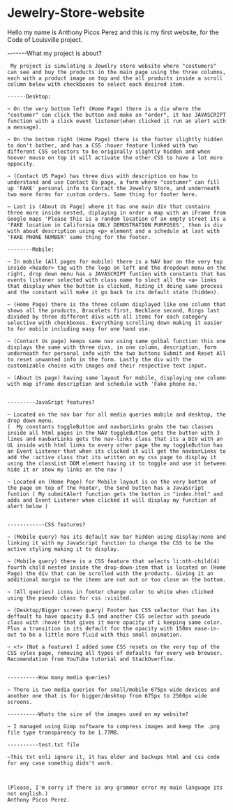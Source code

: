 # Jewelry-Store-website
Hello my name is Anthony Picos Perez and this is my first website, for the Code of Louisville project.

-------What my project is about?
    
    

     My project is simulating a Jewelry store website where "costumers" can see and buy the products in the main page using the three columns, each with a product image on top and the all products inside a scroll column below with checkboxes to select each desired item. 
    
    ------Desktop:

    ~ On the very bottom left (Home Page) there is a div where the "costumer" can click the button and make an "order", it has JAVASCRIPT function with a click event listener(when clicked it run an alert with a message).

    ~ On the bottom right (Home Page) there is the footer slightly hidden to don't bother, and has a CSS :hover feature linked with two different CSS selectors to be originally slightly hidden and when hoover mouse on top it will activate the other CSS to have a lot more oppacity.

    ~ (Contact US Page) has three divs with description on how to understand and use Contact Us page, a form where "costumer" can fill up 'FAKE' personal info to Contact the Jewelry Store, and underneath two more forms for custom orders. Same thing for footer here.

    ~ Last is (About Us Page) where it has one main div that contains three more inside nested, diplaying in order a map with an iFrame from Google maps 'Please this is a random location of an empty street its a 'FAKE location in California ONLY DEMOSTRATION PURPOSES', then is div with about description using <p> element and a schedule at last with 'FAKE PHONE NUMBER' same thing for the footer.

    --------Mobile:
    
    ~ In mobile (All pages for mobile) there is a NAV bar on the very top inside <header> tag with the logo on left and the dropdown menu on the right, drop down menu has a JAVASCRIPT funtion with constants that has events listener selected with class name to slect all the <a> links that display when the button is clicked, hiding it doing same process and the constant will make it go back to its default state (hidden).
    
    ~ (Home Page) there is the three column displayed like one column that shows all the products, Bracelets first, Necklace second, Rings last divided by three different divs with all items for each category selective with checkboxes. Everything scrolling down making it easier to for mobile including easy for one hand use.

    ~ (Contact Us page) keeps same nav using same golbal function this one displays the same with three divs, in one column, description, form underneath for personal info with the two buttons Submit and Reset All to reset unwanted info in the form. Lastly the div with the customizable chains with images and their respective text input.

    ~ (About Us page) having same layout for mobile, displaying one column with map iframe description and schedule with 'Fake phone no.'


    ---------JavaSript features?

    ~ Located on the nav bar for all media queries mobile and desktop, the drop down menu. 
    (  My constants toggleButton and navbarLinks grabs the two classes inside all html pages in the NAV toggleButton gets the button with 3 lines and navbarLinks gets the nav-links class that its a DIV with an UL inside with html links to every other page the my toggleButton has an Event Listener that when its clicked it will get the navbarLinks to add the :active class that its written on my css page to display it using the classList DOM element having it to toggle and use it between hide it or show my links on the nav )

    ~ Located on (Home Page) for Mobile layout is on the very bottom of the page on top of the Footer, the Send button has a JavaScript funtion ( My submitAlert function gets the button in "index.html" and adds and Event Listener when clicked it will display my function of alert below )


    ------------CSS features?

    ~ (Mobile query) has its default nav bar hidden using display:none and linking it with my JavaScript function to change the CSS to be the active styling making it to display.

    ~ (Mobile query) there is a CSS feature that selects li:nth-child(4) fourth child nested inside the drop-down-item that is located on (Home Page) the div that can be scrolled with the products. Giving it an additional margin so the items are not out or too close on the bottom.
    
    ~ (All queries) icons in footer change color to white when clicked using the pseudo class for css :visited.

    ~ (Desktop/Bigger screen query) Footer has CSS selector that has its deffault to have opacity 0.5 and another CSS selector with pseudo class with :hover that gives it more opacity of 1 keeping same color. Plus a transition in its default for the opacity with 150ms ease-in-out to be a little more fluid with this small animation.

    ~ <!> (Not a feature) I added some CSS resets on the very top of the CSS syles page, removing all types of defaults for every web browser. Recomendation from YouTube tutorial and StackOverflow.


    ----------How many media queries?

    ~ There is two media queries for small/mobile 675px wide devices and another one that is for bigger/desktop from 675px to 2560px wide screens.

    ----------Whats the size of the images used on my website?

    ~ I managed using Gimp software to compress images and keep the .png file type transparency to be 1.77MB.

    ----------test.txt file

    ~This txt onli ignore it, it has older and backups html and css code for any case somethig didn't work.


    
    (Please, I'm sorry if there is any grammar error my main language its not english.)
    Anthony Picos Perez.




    

 
